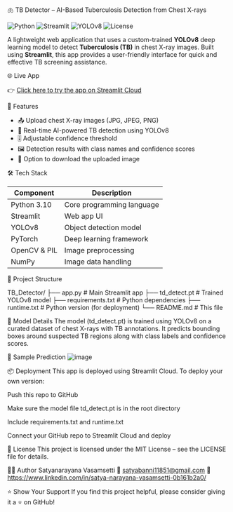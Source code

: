 🫁 TB Detector – AI-Based Tuberculosis Detection from Chest X-rays

![Python](https://img.shields.io/badge/Python-3.10-blue?logo=python)
![Streamlit](https://img.shields.io/badge/Built%20With-Streamlit-orange?logo=streamlit)
![YOLOv8](https://img.shields.io/badge/Model-YOLOv8-green?logo=pytorch)
![License](https://img.shields.io/badge/License-MIT-lightgrey)

A lightweight web application that uses a custom-trained **YOLOv8** deep learning model to detect **Tuberculosis (TB)** in chest X-ray images. Built using **Streamlit**, this app provides a user-friendly interface for quick and effective TB screening assistance.

🌐 Live App

👉 [Click here to try the app on Streamlit Cloud](https://tb-detector.streamlit.app)


📌 Features

- 📤 Upload chest X-ray images (JPG, JPEG, PNG)
- 🧠 Real-time AI-powered TB detection using YOLOv8
- 🎚 Adjustable confidence threshold
- 🖼 Detection results with class names and confidence scores
- 💾 Option to download the uploaded image

🛠 Tech Stack

| Component     | Description                       |
|---------------|-----------------------------------|
| Python 3.10   | Core programming language         |
| Streamlit     | Web app UI                        |
| YOLOv8        | Object detection model            |
| PyTorch       | Deep learning framework           |
| OpenCV & PIL  | Image preprocessing               |
| NumPy         | Image data handling               |


📁 Project Structure

TB_Detector/
├── app.py                 # Main Streamlit app
├── td_detect.pt           # Trained YOLOv8 model
├── requirements.txt       # Python dependencies
├── runtime.txt            # Python version (for deployment)
└── README.md              # This file

🧠 Model Details
The model (td_detect.pt) is trained using YOLOv8 on a curated dataset of chest X-rays with TB annotations. It predicts bounding boxes around suspected TB regions along with class labels and confidence scores.

🧪 Sample Prediction
![image](https://github.com/user-attachments/assets/5efd310d-0389-45e0-940f-00f19a32af00)

📦 Deployment
This app is deployed using Streamlit Cloud. To deploy your own version:

Push this repo to GitHub

Make sure the model file td_detect.pt is in the root directory

Include requirements.txt and runtime.txt

Connect your GitHub repo to Streamlit Cloud and deploy

📄 License
This project is licensed under the MIT License – see the LICENSE file for details.

🙋‍♂️ Author
Satyanarayana Vasamsetti
📧 satyabanni11851@gmail.com
🔗 https://www.linkedin.com/in/satya-narayana-vasamsetti-0b161b2a0/

⭐ Show Your Support
If you find this project helpful, please consider giving it a ⭐ on GitHub!

